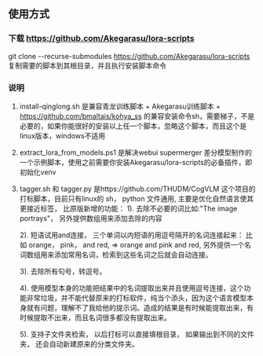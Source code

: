## 使用方式

### 下载 https://github.com/Akegarasu/lora-scripts
git clone --recurse-submodules https://github.com/Akegarasu/lora-scripts
复制需要的脚本到其根目录，并且执行安装脚本命令

### 说明
1. install-qinglong.sh 是兼容青龙训练脚本 + Akegarasu训练脚本 + https://github.com/bmaltais/kohya_ss 的兼容安装命令sh，需要梯子，不是必要的，如果你能很好的安装以上任一个脚本，忽略这个脚本，而且这个是linux版本，windows不适用
2. extract_lora_from_models.ps1 是解决webui supermerger 差分模型制作的一个示例脚本，使用之前需要你安装Akegarasu/lora-scripts的必备插件，即初始化venv
3. tagger.sh 和 tagger.py 是https://github.com/THUDM/CogVLM 这个项目的打标脚本，目前只有linux的 sh， python 文件通用, 主要是优化自然语言使其更接近标签， 比原版新增的功能：
   1).  去除不必要的词比如:"The image portrays"， 另外提供数组用来添加去除的内容
   
   2).  短语试用and连接， 三个单词以内短语的用逗号隔开的名词连接起来： 比如   orange， pink， and red,  => orange and pink and red, 另外提供一个名词数组用来添加常用名词，检索到这些名词之后就会自动连接。
   
   3).  去除所有句号，转逗号。
   
   4).  使用模型本身的功能把结果中的名词提取出来并且使用逗号连接，这个功能非常垃圾，并不能代替原来的打标软件，纯当个添头，因为这个语言模型本身就有问题，理解不了我给他的提示词。造成的结果是有时候能提取出来，有时候提取不出来，而且名词很多都没有提取出来。
   
   5).  支持子文件夹检索， 以后打标可以直接填根目录， 如果输出到不同的文件夹， 还会自动新建原来的分类文件夹。
   
